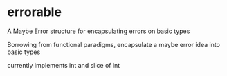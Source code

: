 # errorable
A Maybe Error structure for encapsulating errors on basic types

Borrowing from functional paradigms, encapsulate a maybe error idea into basic types

currently implements int and slice of int
